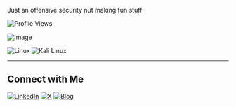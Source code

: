 Just an offensive security nut making fun stuff


![Profile Views](https://komarev.com/ghpvc/?username=Stuub&color=blueviolet)

![image](https://github.com/user-attachments/assets/f4ec91c3-e174-4424-b77a-6c2e35046954)


![Linux](https://img.shields.io/badge/Linux-000000?style=for-the-badge&logo=linux&logoColor=black)
![Kali Linux](https://img.shields.io/badge/Kali_Linux-000000?style=for-the-badge&logo=kalilinux&logoColor=white)

---

## Connect with Me
[![LinkedIn](https://img.shields.io/badge/LinkedIn-000000?style=for-the-badge&logo=linkedin&logoColor=white)]([https://www.linkedin.com/in/stuub](https://www.linkedin.com/in/stuart-beck-4a69051a4/))
[![X](https://img.shields.io/badge/Twitter-000000?style=for-the-badge&logo=twitter&logoColor=white)]([https://twitter.com/StuartBeck11](https://x.com/stuub_))
[![Blog](https://img.shields.io/badge/Blog-000000?style=for-the-badge&logo=blogger&logoColor=white)](https://stuub.dev)
